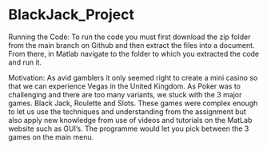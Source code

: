 # BlackJack_Project
Running the Code:
To run the code you must first download the zip folder from the main branch on Github and then extract the files into a document. From there, in Matlab navigate to the folder to which you extracted the code and run it.

Motivation:
As avid gamblers it only seemed right to create a mini casino so that we can experience Vegas in the United Kingdom. As Poker was to challenging and there are too many variants, we stuck with the 3 major games. Black Jack, Roulette and Slots. These games were complex enough to let us use the techniques and understanding from the assignment but also apply new knowledge from use of videos and tutorials on the MatLab website such as GUI’s. The programme would let you pick between the 3 games on the main menu.

